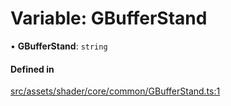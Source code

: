 # Variable: GBufferStand

• **GBufferStand**: `string`

#### Defined in

[src/assets/shader/core/common/GBufferStand.ts:1](https://github.com/Orillusion/orillusion/blob/main/src/assets/shader/core/common/GBufferStand.ts#L1)
